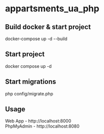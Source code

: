 # appartsments_ua_php

## Build docker & start project
docker-compose up -d --build

## Start project 
docker compose up -d

## Start migrations
php config/migrate.php

## Usage
Web App - http://localhost:8000  
PhpMyAdmin - http://localhost:8080
